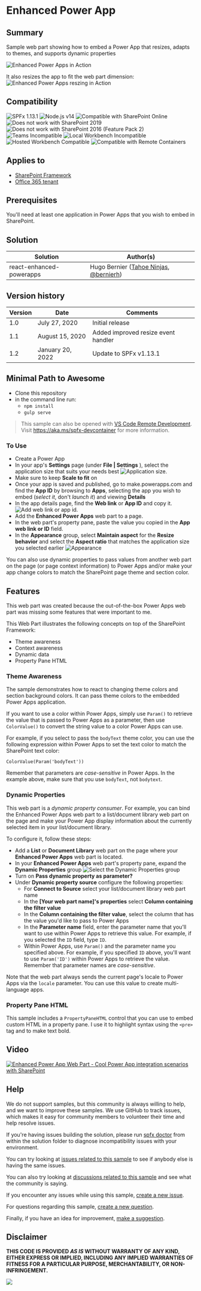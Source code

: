 # Enhanced Power App

## Summary

Sample web part showing how to embed a Power App that resizes, adapts to themes, and supports dynamic properties

![Enhanced Power Apps in Action](./assets/enhanced-power-apps.gif)

It also resizes the app to fit the web part dimension:
![Enhanced Power Apps reszing in Action](./assets/resize.gif)

## Compatibility

![SPFx 1.13.1](https://img.shields.io/badge/SPFx-1.13.1-green.svg)
![Node.js v14](https://img.shields.io/badge/Node.js-v14-green.svg)
![Compatible with SharePoint Online](https://img.shields.io/badge/SharePoint%20Online-Compatible-green.svg)
![Does not work with SharePoint 2019](https://img.shields.io/badge/SharePoint%20Server%202019-Incompatible-red.svg "SharePoint Server 2019 requires SPFx 1.4.1 or lower")
![Does not work with SharePoint 2016 (Feature Pack 2)](https://img.shields.io/badge/SharePoint%20Server%202016%20(Feature%20Pack%202)-Incompatible-red.svg "SharePoint Server 2016 Feature Pack 2 requires SPFx 1.1")
![Teams Incompatible](https://img.shields.io/badge/Teams-Incompatible-lightgrey.svg)
![Local Workbench Incompatible](https://img.shields.io/badge/Local%20Workbench-Incompatible-red.svg "This solution requires access to Power Apps")
![Hosted Workbench Compatible](https://img.shields.io/badge/Hosted%20Workbench-Compatible-green.svg)
![Compatible with Remote Containers](https://img.shields.io/badge/Remote%20Containers-Compatible-green.svg)

## Applies to

* [SharePoint Framework](https://docs.microsoft.com/sharepoint/dev/spfx/sharepoint-framework-overview)
* [Office 365 tenant](https://docs.microsoft.com/sharepoint/dev/spfx/set-up-your-development-environment)

## Prerequisites

You'll need at least one application in Power Apps that you wish to embed in SharePoint.

## Solution

Solution|Author(s)
--------|---------
react-enhanced-powerapps | Hugo Bernier ([Tahoe Ninjas](http://tahoeninjas.blog/), [@bernierh](https://twitter.com/bernierh))

## Version history

Version|Date|Comments
-------|----|--------
1.0|July 27, 2020|Initial release
1.1|August 15, 2020|Added improved resize event handler
1.2|January 20, 2022|Update to SPFx v1.13.1

## Minimal Path to Awesome

* Clone this repository
* in the command line run:
  * `npm install`
  * `gulp serve`

>  This sample can also be opened with [VS Code Remote Development](https://code.visualstudio.com/docs/remote/remote-overview). Visit https://aka.ms/spfx-devcontainer for more information.


### To Use

* Create a Power App
* In your app's **Settings** page (under **File | Settings** ), select the application size that suits your needs best
![Application size](./assets/sizeoptions.png).
* Make sure to keep **Scale to fit** on
* Once your app is saved and published, go to make.powerapps.com and find the **App ID** by browsing to **Apps**, selecting the app you wish to embed (*select it*, don't *launch it*) and viewing **Details**
* In the app details page, find the **Web link** or **App ID** and copy it.
![Add web link or app id](./assets/step1-5.png).
* Add the **Enhanced Power Apps** web part to a page.
* In the web part's property pane, paste the value you copied in the **App web link or ID** field.
* In the **Appearance** group, select **Maintain aspect** for the **Resize behavior** and select the **Aspect ratio** that matches the application size you selected earlier
![Appearance](./assets/step2.png)

You can also use dynamic properties to pass values from another web part on the page (or page context information) to Power Apps and/or make your app change colors to match the SharePoint page theme and section color.

## Features

This web part was created because the out-of-the-box Power Apps web part was missing some features that were important to me. 

This Web Part illustrates the following concepts on top of the SharePoint Framework:

* Theme awareness
* Context awareness
* Dynamic data
* Property Pane HTML

### Theme Awareness

The sample demonstrates how to react to changing theme colors and section background colors. It can pass theme colors to the embedded Power Apps application.

If you want to use a color within Power Apps, simply use `Param()` to retrieve the value that is passed to Power Apps as a parameter, then use `ColorValue()` to convert the string value to a color Power Apps can use.

For example, if you select to pass the `bodyText` theme color, you can use the following expression within Power Apps to set the text color to match the SharePoint text color:

```
ColorValue(Param('bodyText'))
```

Remember that parameters are _case-sensitive_ in Power Apps. In the example above, make sure that you use `bodyText`, not `bodytext`.

### Dynamic Properties

This web part is a _dynamic property consumer_. For example, you can bind the Enhanced Power Apps web part to a list/document library web part on the page and make your Power App display information about the currently selected item in your list/document library.

To configure it, follow these steps:

* Add a **List** or **Document Library** web part on the page where your **Enhanced Power Apps** web part is located.
* In your **Enhanced Power Apps** web part's property pane, expand the **Dynamic Properties** group
![Select the Dynamic Properties group](./assets/dpstep1.png)
* Turn on **Pass dynamic property as parameter?**
* Under **Dynamic property source** configure the following properties:
  - For **Connect to Source** select your list/document library web part name
  - In the **[Your web part name]'s properties** select **Column containing the filter value**
  - In the **Column containing the filter value**, select the column that has the value you'd like to pass to Power Apps
  - In the **Parameter name** field, enter the parameter name that you'll want to use within Power Apps to retrieve this value. For example, if you selected the `ID` field, type `ID`.
  - Within Power Apps, use `Param()` and the parameter name you specified above. For example, if you specified `ID` above, you'll want to use `Param('ID')` within Power Apps to retrieve the value. Remember that parameter names are _case-sensitive_.

Note that the web part always sends the current page's locale to Power Apps via the `locale` parameter. You can use this value to create multi-language apps.

### Property Pane HTML

This sample includes a `PropertyPaneHTML` control that you can use to embed custom HTML in a property pane. I use it to highlight syntax using the `<pre>` tag and to make text bold.

## Video

[![Enhanced Power App Web Part - Cool Power App integration scenarios with SharePoint](./assets/video-thumbnail.jpg)](https://www.youtube.com/watch?v=L_ArTxSQKgo "Enhanced Power App Web Part - Cool Power App integration scenarios with SharePoint")

## Help

We do not support samples, but this community is always willing to help, and we want to improve these samples. We use GitHub to track issues, which makes it easy for  community members to volunteer their time and help resolve issues.

If you're having issues building the solution, please run [spfx doctor](https://pnp.github.io/cli-microsoft365/cmd/spfx/spfx-doctor/) from within the solution folder to diagnose incompatibility issues with your environment.

You can try looking at [issues related to this sample](https://github.com/pnp/sp-dev-fx-webparts/issues?q=label%3A%22sample%3A%20react-enhanced-powerapps") to see if anybody else is having the same issues.

You can also try looking at [discussions related to this sample](https://github.com/pnp/sp-dev-fx-webparts/discussions?discussions_q=react-enhanced-powerapps) and see what the community is saying.

If you encounter any issues while using this sample, [create a new issue](https://github.com/pnp/sp-dev-fx-webparts/issues/new?assignees=&labels=Needs%3A+Triage+%3Amag%3A%2Ctype%3Abug-suspected%2Csample%3A%20react-enhanced-powerapps&template=bug-report.yml&sample=react-enhanced-powerapps&authors=@hugoabernier&title=react-enhanced-powerapps%20-%20).

For questions regarding this sample, [create a new question](https://github.com/pnp/sp-dev-fx-webparts/issues/new?assignees=&labels=Needs%3A+Triage+%3Amag%3A%2Ctype%3Aquestion%2Csample%3A%20react-enhanced-powerapps&template=question.yml&sample=react-enhanced-powerapps&authors=@hugoabernier&title=react-enhanced-powerapps%20-%20).

Finally, if you have an idea for improvement, [make a suggestion](https://github.com/pnp/sp-dev-fx-webparts/issues/new?assignees=&labels=Needs%3A+Triage+%3Amag%3A%2Ctype%3Aenhancement%2Csample%3A%20react-enhanced-powerapps&template=question.yml&sample=react-enhanced-powerapps&authors=@hugoabernier&title=react-enhanced-powerapps%20-%20).


## Disclaimer

**THIS CODE IS PROVIDED *AS IS* WITHOUT WARRANTY OF ANY KIND, EITHER EXPRESS OR IMPLIED, INCLUDING ANY IMPLIED WARRANTIES OF FITNESS FOR A PARTICULAR PURPOSE, MERCHANTABILITY, OR NON-INFRINGEMENT.**



<img src="https://pnptelemetry.azurewebsites.net/sp-dev-fx-webparts/samples/react-enhanced-powerapps" />
